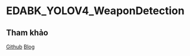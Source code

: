 # EDABK_YOLOV4_WeaponDetection 

## Tham khảo

[Github](https://github.com/ari-dasci/OD-WeaponDetection/tree/master/Weapons%20and%20similar%20handled%20objects)
[Blog](https://miai.vn/2020/05/25/yolo-series-train-yolo-v4-train-tren-colab-chi-tiet-va-day-du-a-z/)
